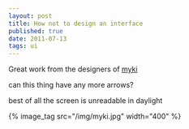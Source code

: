 ```yaml
--- 
layout: post
title: How not to design an interface
published: true
date: 2011-07-13
tags: ui
---
```


Great work from the designers of [myki](http://en.wikipedia.org/wiki/Myki)

can this thing have any more arrows?

best of all the screen is unreadable in daylight

{% image_tag src="/img/myki.jpg" width="400" %}